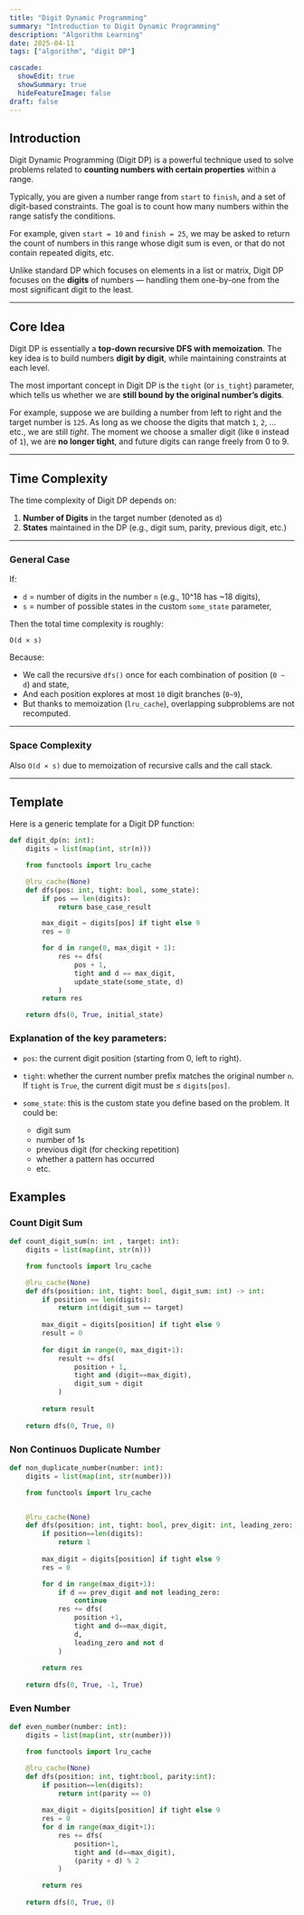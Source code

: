```yaml
---
title: "Digit Dynamic Programming"
summary: "Introduction to Digit Dynamic Programming"
description: "Algorithm Learning"
date: 2025-04-11
tags: ["algorithm", "digit DP"]

cascade:
  showEdit: true
  showSummary: true
  hideFeatureImage: false
draft: false
---
```


## Introduction

Digit Dynamic Programming (Digit DP) is a powerful technique used to solve problems related to **counting numbers with certain properties** within a range.

Typically, you are given a number range from `start` to `finish`, and a set of digit-based constraints. The goal is to count how many numbers within the range satisfy the conditions. 

For example, given `start = 10` and `finish = 25`, we may be asked to return the count of numbers in this range whose digit sum is even, or that do not contain repeated digits, etc.

Unlike standard DP which focuses on elements in a list or matrix, Digit DP focuses on the **digits** of numbers — handling them one-by-one from the most significant digit to the least.

---

## Core Idea

Digit DP is essentially a **top-down recursive DFS with memoization**. The key idea is to build numbers **digit by digit**, while maintaining constraints at each level.

The most important concept in Digit DP is the `tight` (or `is_tight`) parameter, which tells us whether we are **still bound by the original number’s digits**.

For example, suppose we are building a number from left to right and the target number is `125`. As long as we choose the digits that match `1`, `2`, ... etc., we are still *tight*. The moment we choose a smaller digit (like `0` instead of `1`), we are **no longer tight**, and future digits can range freely from 0 to 9.

---
## Time Complexity

The time complexity of Digit DP depends on:

1. **Number of Digits** in the target number (denoted as `d`)
2. **States** maintained in the DP (e.g., digit sum, parity, previous digit, etc.)

---

### General Case

If:
- `d` = number of digits in the number `n` (e.g., 10^18 has ~18 digits),
- `s` = number of possible states in the custom `some_state` parameter,

Then the total time complexity is roughly:

```
O(d × s)
```

Because:
- We call the recursive `dfs()` once for each combination of position (`0 ~ d`) and state,
- And each position explores at most `10` digit branches (`0~9`),
- But thanks to memoization (`lru_cache`), overlapping subproblems are not recomputed.

---

### Space Complexity

Also `O(d × s)` due to memoization of recursive calls and the call stack.

---


## Template

Here is a generic template for a Digit DP function:

```python
def digit_dp(n: int):
    digits = list(map(int, str(n)))

    from functools import lru_cache

    @lru_cache(None)
    def dfs(pos: int, tight: bool, some_state):
        if pos == len(digits):
            return base_case_result

        max_digit = digits[pos] if tight else 9
        res = 0

        for d in range(0, max_digit + 1):
            res += dfs(
                pos + 1,
                tight and d == max_digit,
                update_state(some_state, d)
            )
        return res

    return dfs(0, True, initial_state)
```
### Explanation of the key parameters:

- `pos`: the current digit position (starting from 0, left to right).

- `tight`: whether the current number prefix matches the original number `n`. If `tight` is `True`, the current digit must be ≤ `digits[pos]`.

- `some_state`: this is the custom state you define based on the problem. It could be:
  - digit sum
  - number of 1s
  - previous digit (for checking repetition)
  - whether a pattern has occurred
  - etc.

## Examples

### Count Digit Sum

```python
def count_digit_sum(n: int , target: int):
    digits = list(map(int, str(n)))

    from functools import lru_cache

    @lru_cache(None)
    def dfs(position: int, tight: bool, digit_sum: int) -> int:
        if position == len(digits):
            return int(digit_sum == target)
        
        max_digit = digits[position] if tight else 9
        result = 0
        
        for digit in range(0, max_digit+1):
            result += dfs(
                position + 1,
                tight and (digit==max_digit),
                digit_sum + digit
            )
        
        return result
    
    return dfs(0, True, 0)
```
### Non Continuos Duplicate Number
```python
def non_duplicate_number(number: int):
    digits = list(map(int, str(number)))

    from functools import lru_cache


    @lru_cache(None)
    def dfs(position: int, tight: bool, prev_digit: int, leading_zero: bool):
        if position==len(digits):
            return 1
        
        max_digit = digits[position] if tight else 9
        res = 0

        for d in range(max_digit+1):
            if d == prev_digit and not leading_zero:
                continue
            res += dfs(
                position +1,
                tight and d==max_digit,
                d,
                leading_zero and not d
            )
        
        return res
    
    return dfs(0, True, -1, True)
```

### Even Number
```python
def even_number(number: int):
    digits = list(map(int, str(number)))

    from functools import lru_cache

    @lru_cache(None)
    def dfs(position: int, tight:bool, parity:int):
        if position==len(digits):
            return int(parity == 0)
        
        max_digit = digits[position] if tight else 9
        res = 0
        for d in range(max_digit+1):
            res += dfs(
                position+1,
                tight and (d==max_digit),
                (parity + d) % 2
            )

        return res
    
    return dfs(0, True, 0)
```